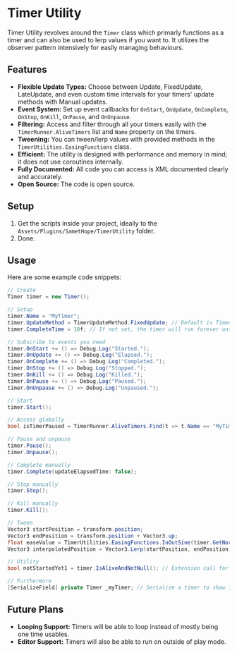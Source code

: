# Timer Utility

Timer Utility revolves around the `Timer` class which primarly functions as a timer and can also be used to lerp values if you want to. It utilizes the observer pattern intensively for easily managing behaviours.

## Features

- **Flexible Update Types:** Choose between Update, FixedUpdate, LateUpdate, and even custom time intervals for your timers' update methods with Manual updates.
- **Event System:** Set up event callbacks for `OnStart`, `OnUpdate`, `OnComplete`, `OnStop`, `OnKill`, `OnPause`, and `OnUnpause`.
- **Filtering:** Access and filter through all your timers easily with the `TimerRunner.AliveTimers` list and `Name` property on the timers.
- **Tweening:** You can tween/lerp values with provided methods in the `TimerUtilities.EasingFunctions` class.
- **Efficient:** The utility is designed with performance and memory in mind; it does not use coroutines internally.
- **Fully Documented:** All code you can access is XML documented clearly and accurately.
- **Open Source:** The code is open source.

## Setup

1. Get the scripts inside your project, ideally to the `Assets/Plugins/SametHope/TimerUtility` folder.
2. Done.

## Usage

Here are some example code snippets:

```csharp
// Create
Timer timer = new Timer();

// Setup
timer.Name = "MyTimer";
timer.UpdateMethod = TimerUpdateMethod.FixedUpdate; // Default is TimerUpdateMethod.NormalUpdate
timer.CompleteTime = 10f; // If not set, the timer will run forever until it is manually completed/stopped/killed

// Subscribe to events you need
timer.OnStart += () => Debug.Log("Started.");
timer.OnUpdate += () => Debug.Log("Elapsed.");
timer.OnComplete += () => Debug.Log("Completed.");
timer.OnStop += () => Debug.Log("Stopped.");
timer.OnKill += () => Debug.Log("Killed.");
timer.OnPause += () => Debug.Log("Paused.");
timer.OnUnpause += () => Debug.Log("Unpaused.");

// Start
timer.Start();

// Access globally
bool isTimerPaused = TimerRunner.AliveTimers.Find(t => t.Name == "MyTimer")?.IsPaused ?? false;

// Pause and unpause
timer.Pause();
timer.Unpause();

// Complete manually
timer.Complete(updateElapsedTime: false);

// Stop manually
timer.Stop();

// Kill manually
timer.Kill();

// Tween
Vector3 startPosition = transform.position;
Vector3 endPosition = transform.position + Vector3.up;
float easeValue = TimerUtilities.EasingFunctions.InOutSine(timer.GetNormalizedTime()); // Use an easing function to get an interpolated value based on the normalized time
Vector3 interpolatedPosition = Vector3.Lerp(startPosition, endPosition, easeValue);

// Utility
bool notStartedYet1 = timer.IsAliveAndNotNull(); // Extension call for ease of use. Normal IsAlive property is obviously not accessible on null instances unlike this method

// Furthermore
[SerializeField] private Timer _myTimer; // Serialize a timer to show it in the inspector, really useful for debugging. You can also just make it public too, of course.
```

## Future Plans
- **Looping Support:** Timers will be able to loop instead of mostly being one time usables.
- **Editor Support:** Timers will also be able to run on outside of play mode.

